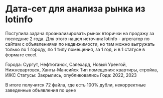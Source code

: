 # Дата-сет для анализа рынка из lotinfo
Поступила задача проанализировать рынок вторички на продажу за последние 2 года. Для этого нашел источник lotinfo - агрегатор по сайтам с объявлениями по недвижимости, но там можно выгружать только по 1 городу, по 1 типу помещения, за 1 год, и в 1 статусе в формате excel. 

Города: Сургут, Нефтюганск, Салехард, Новый Уренгой, Нижневартовск, Ханты-Мансийск
Тип помещения: квартиры, стройка, ИЖС
Статусы: Закрылись, опубликовались
Года: 2022, 2023

В итоге получится 72 файла, где есть 100% дубли, некорректные заведенные объявления по цене 

